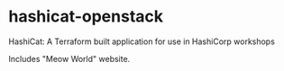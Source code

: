 # hashicat-openstack
HashiCat: A Terraform built application for use in HashiCorp workshops

Includes "Meow World" website.